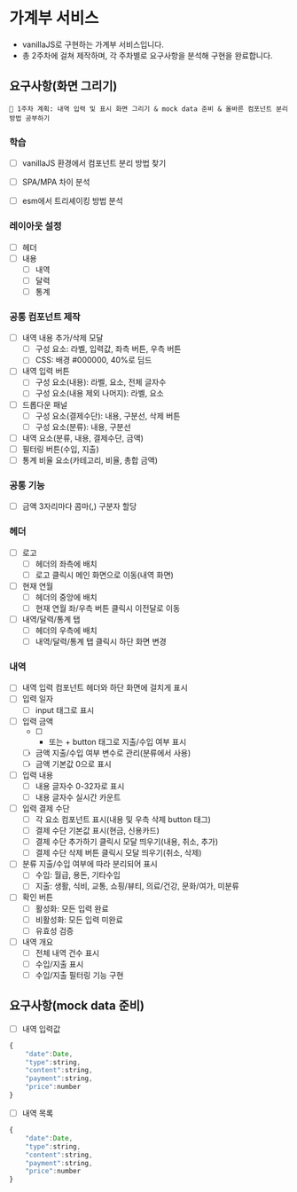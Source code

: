 # 가계부 서비스

- vanillaJS로 구현하는 가계부 서비스입니다.
- 총 2주차에 걸쳐 제작하며, 각 주차별로 요구사항을 분석해 구현을 완료합니다.

## 요구사항(화면 그리기)

```
📌 1주차 계획: 내역 입력 및 표시 화면 그리기 & mock data 준비 & 올바른 컴포넌트 분리 방법 공부하기
```

### 학습
- [ ] vanillaJS 환경에서 컴포넌트 분리 방법 찾기
- [ ] SPA/MPA 차이 분석
- [ ] esm에서 트리셰이킹 방법 분석


### 레이아웃 설정

- [ ]  헤더
- [ ]  내용
    - [ ]  내역
    - [ ]  달력
    - [ ]  통계

### 공통 컴포넌트 제작

- [ ]  내역 내용 추가/삭제 모달
    - [ ]  구성 요소: 라벨, 입력값, 좌측 버튼, 우측 버튼
    - [ ]  CSS: 배경 #000000, 40%로 딤드
- [ ]  내역 입력 버튼
    - [ ]  구성 요소(내용): 라벨, 요소, 전체 글자수
    - [ ]  구성 요소(내용 제외 나머지): 라벨, 요소
- [ ]  드롭다운 패널
    - [ ]  구성 요소(결제수단): 내용, 구분선, 삭제 버튼
    - [ ]  구성 요소(분류): 내용, 구분선
- [ ]  내역 요소(분류, 내용, 결제수단, 금액)
- [ ]  필터링 버튼(수입, 지출)
- [ ]  통계 비율 요소(카테고리, 비율, 총합 금액)

### 공통 기능

- [ ]  금액 3자리마다 콤마(,) 구분자 할당

### 헤더

- [ ]  로고
    - [ ]  헤더의 좌측에 배치
    - [ ]  로고 클릭시 메인 화면으로 이동(내역 화면)
- [ ]  현재 연월
    - [ ]  헤더의 중앙에 배치
    - [ ]  현재 연월 좌/우측 버튼 클릭시 이전달로 이동
- [ ]  내역/달력/통계 탭
    - [ ]  헤더의 우측에 배치
    - [ ]  내역/달력/통계 탭 클릭시 하단 화면 변경

### 내역

- [ ]  내역 입력 컴포넌트 헤더와 하단 화면에 걸치게 표시
- [ ]  입력 일자
    - [ ]  input 태그로 표시
- [ ]  입력 금액
    - [ ]  - 또는 + button 태그로 지출/수입 여부 표시
    - [ ]  금액 지출/수입 여부 변수로 관리(분류에서 사용)
    - [ ]  금액 기본값 0으로 표시
- [ ]  입력 내용
    - [ ]  내용 글자수 0-32자로 표시
    - [ ]  내용 글자수 실시간 카운트
- [ ]  입력 결제 수단
    - [ ]  각 요소 컴포넌트 표시(내용 및 우측 삭제 button 태그)
    - [ ]  결제 수단 기본값 표시(현금, 신용카드)
    - [ ]  결제 수단 추가하기 클릭시 모달 띄우기(내용, 취소, 추가)
    - [ ]  결제 수단 삭제 버튼 클릭시 모달 띄우기(취소, 삭제)
- [ ]  분류 지출/수입 여부에 따라 분리되어 표시
    - [ ]  수입: 월급, 용돈, 기타수입
    - [ ]  지출: 생활, 식비, 교통, 쇼핑/뷰티, 의료/건강, 문화/여가, 미분류
- [ ]  확인 버튼
    - [ ]  활성화: 모든 입력 완료
    - [ ]  비활성화: 모든 입력 미완료
    - [ ]  유효성 검증
- [ ]  내역 개요
    - [ ]  전체 내역 건수 표시
    - [ ]  수입/지출 표시
    - [ ]  수입/지출 필터링 기능 구현

## 요구사항(mock data 준비)

- [ ]  내역 입력값

```js
{
	"date":Date,
	"type":string,
	"content":string,
	"payment":string,
	"price":number
}
```

- [ ]  내역 목록

```js
{
	"date":Date,
	"type":string,
	"content":string,
	"payment":string,
	"price":number
}
```